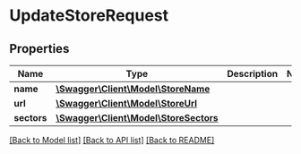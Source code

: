 # UpdateStoreRequest

## Properties
Name | Type | Description | Notes
------------ | ------------- | ------------- | -------------
**name** | [**\Swagger\Client\Model\StoreName**](StoreName.md) |  | 
**url** | [**\Swagger\Client\Model\StoreUrl**](StoreUrl.md) |  | 
**sectors** | [**\Swagger\Client\Model\StoreSectors**](StoreSectors.md) |  | 

[[Back to Model list]](../README.md#documentation-for-models) [[Back to API list]](../README.md#documentation-for-api-endpoints) [[Back to README]](../README.md)


